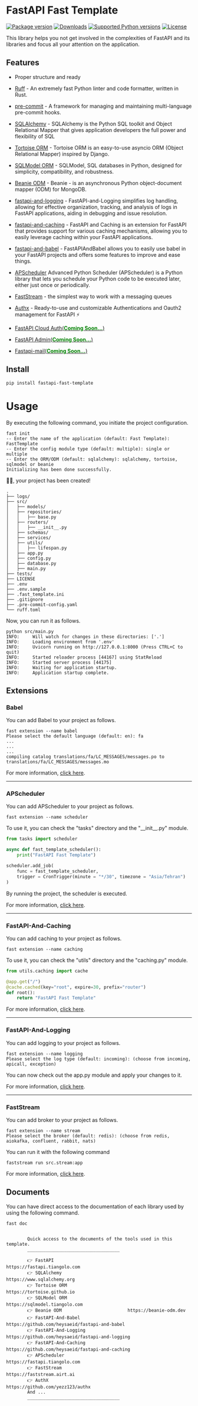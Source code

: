 # FastAPI Fast Template
[![Package version](https://img.shields.io/pypi/v/fastapi-fast-template?color=%2334D058&label=pypi%20package)](https://pypi.org/project/fastapi-fast-template/)
[![Downloads](https://img.shields.io/pypi/dm/fastapi-fast-template)](https://pypi.org/project/fastapi-fast-template/)
[![Supported Python versions](https://img.shields.io/pypi/pyversions/fastapi-fast-template.svg?color=%2334D058)](https://pypi.org/project/fastapi-fast-template/)
[![License](https://img.shields.io/badge/License-MIT-green.svg)](https://github.com/heysaeid/fastapi-fast-template/blob/master/LICENSE)

This library helps you not get involved in the complexities of FastAPI and its libraries and focus all your attention on the application.


## Features
- Proper structure and ready
- [Ruff](https://github.com/astral-sh/ruff) - An extremely fast Python linter and code formatter, written in Rust.
- [pre-commit](https://pre-commit.com/) - A framework for managing and maintaining multi-language pre-commit hooks.
- [SQLAlchemy](https://sqlalchemy.org/) - SQLAlchemy is the Python SQL toolkit and Object Relational Mapper that gives application developers the full power and flexibility of SQL
- [Tortoise ORM](https://tortoise.github.io/) - Tortoise ORM is an easy-to-use asyncio ORM (Object Relational Mapper) inspired by Django.
- [SQLModel ORM](https://sqlmodel.tiangolo.com/) - SQLModel, SQL databases in Python, designed for simplicity, compatibility, and robustness.
- [Beanie ODM](https://beanie-odm.dev/) - Beanie - is an asynchronous Python object-document mapper (ODM) for MongoDB.
- [fastapi-and-logging](https://github.com/heysaeid/fastapi-and-logging) - FastAPI-and-Logging simplifies log handling, allowing for effective organization, tracking, and analysis of logs in FastAPI applications, aiding in debugging and issue resolution.

- [fastapi-and-caching](https://github.com/heysaeid/fastapi-and-caching) - FastAPI and Caching is an extension for FastAPI that provides support for various caching mechanisms, allowing you to easily leverage caching within your FastAPI applications.
- [fastapi-and-babel](https://github.com/heysaeid/fastapi-and-babel.git) - FastAPIAndBabel allows you to easily use babel in your FastAPI projects and offers some features to improve and ease things.
- [APScheduler](https://apscheduler.readthedocs.io/en/3.x/) Advanced Python Scheduler (APScheduler) is a Python library that lets you schedule your Python code to be executed later, either just once or periodically.
- [FastStream](https://faststream.airt.ai/latest/) - the simplest way to work with a messaging queues
- [Authx](https://github.com/yezz123/AuthX) - Ready-to-use and customizable Authentications and Oauth2 management for FastAPI ⚡
- [FastAPI Cloud Auth(<b style="color:green">Coming Soon...</b>)](https://github.com/tokusumi/fastapi-cloudauth)
- [FastAPI Admin(<b style="color:green">Coming Soon...</b>)](https://github.com/fastapi-admin/fastapi-admin)
- [Fastapi-mail(<b style="color:green">Coming Soon...</b>)](https://github.com/sabuhish/fastapi-mail)


## Install
```
pip install fastapi-fast-template
```


# Usage
By executing the following command, you initiate the project configuration.

```shell
fast init
-- Enter the name of the application (default: Fast Template): FastTemplate
-- Enter the config module type (default: multiple): single or multiple
-- Enter the ORM/ODM (default: sqlalchemy): sqlalchemy, tortoise, sqlmodel or beanie
Initializing has been done successfully.
```
🥳🥳, your project has been created!


```
.
├── logs/
├── src/
│   ├── models/
│   ├── repositories/
│   │   ├── base.py
│   ├── routers/
│   │   ├── __init__.py
│   ├── schemas/
│   ├── services/
│   ├── utils/
│   │   ├── lifespan.py
│   ├── app.py
│   ├── config.py
│   ├── database.py
│   ├── main.py
├── tests/
├── LICENSE
├── .env
├── .env.sample
├── .fast_template.ini
├── .gitignore
├── .pre-commit-config.yaml
└── ruff.toml
```
Now, you can run it as follows.
```shell
python src/main.py
INFO:     Will watch for changes in these directories: ['.']
INFO:     Loading environment from '.env'
INFO:     Uvicorn running on http://127.0.0.1:8000 (Press CTRL+C to quit)
INFO:     Started reloader process [44167] using StatReload
INFO:     Started server process [44175]
INFO:     Waiting for application startup.
INFO:     Application startup complete.
```

## Extensions
### Babel
You can add Babel to your project as follows.
```
fast extension --name babel
Please select the default language (default: en): fa
...
...
...
compiling catalog translations/fa/LC_MESSAGES/messages.po to translations/fa/LC_MESSAGES/messages.mo

```
For more information, [click here](https://github.com/heysaeid/fastapi-and-babel).

<hr>

### APScheduler
You can add APScheduler to your project as follows.
```
fast extension --name scheduler
```
To use it, you can check the "tasks" directory and the "\_\_init__.py" module.
```python
from tasks import scheduler

async def fast_template_scheduler():
    print("FastAPI Fast Template")

scheduler.add_job(
    func = fast_template_scheduler,
    trigger = CronTrigger(minute = "*/30", timezone = "Asia/Tehran")
)
```
By running the project, the scheduler is executed.

For more information, [click here](https://apscheduler.readthedocs.io/en/3.x/).
<hr>

### FastAPI-And-Caching
You can add caching to your project as follows.
```
fast extension --name caching
```

To use it, you can check the "utils" directory and the "caching.py" module.
```python
from utils.caching import cache

@app.get("/")
@cache.cached(key="root", expire=30, prefix="router")
def root():
    return "FastAPI Fast Template"
```

For more information, [click here](https://github.com/heysaeid/fastapi-and-caching).

<hr>

### FastAPI-And-Logging
You can add logging to your project as follows.
```
fast extension --name logging
Please select the log type (default: incoming): (choose from incoming, apicall, exception)
```
You can now check out the app.py module and apply your changes to it.

For more information, [click here](https://github.com/heysaeid/fastapi-and-logging).

<hr>

### FastStream
You can add broker to your project as follows.
```
fast extension --name stream
Please select the broker (default: redis): (choose from redis, aiokafka, confluent, rabbit, nats)
```
You can run it with the following command
‍‍‍‍‍
```shell
faststream run src.stream:app
```

For more information, [click here](https://github.com/airtai/faststream).


## Documents
You can have direct access to the documentation of each library used by using the following command.
```shell
fast doc


        Quick access to the documents of the tools used in this template.
        ___________________________________

        👉 FastAPI                            https://fastapi.tiangolo.com
        👉 SQLAlchemy                         https://www.sqlalchemy.org
        👉 Tortoise ORM                       https://tortoise.github.io
        👉 SQLModel ORM                       https://sqlmodel.tiangolo.com
        👉 Beanie ODM                         https://beanie-odm.dev
        👉 FastAPI-And-Babel                  https://github.com/heysaeid/fastapi-and-babel
        👉 FastAPI-And-Logging                https://github.com/heysaeid/fastapi-and-logging
        👉 FastAPI-And-Caching                https://github.com/heysaeid/fastapi-and-caching
        👉 APScheduler                        https://fastapi.tiangolo.com
        👉 FastStream                         https://faststream.airt.ai
        👉 AuthX                              https://github.com/yezz123/authx
        And ...
        ___________________________________

```
